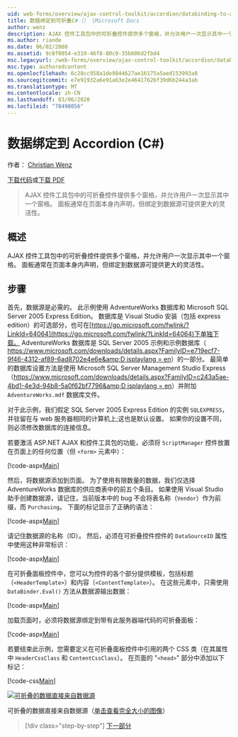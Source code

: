 ```yaml
---
uid: web-forms/overview/ajax-control-toolkit/accordion/databinding-to-an-accordion-cs
title: 数据绑定到可折叠C#（） |Microsoft Docs
author: wenz
description: AJAX 控件工具包中的可折叠控件提供多个窗格，并允许用户一次显示其中一个窗格。 面板通常是用 。
ms.author: riande
ms.date: 06/02/2008
ms.assetid: 9c8f0054-e319-46f8-80c0-35b606d2fbd4
msc.legacyurl: /web-forms/overview/ajax-control-toolkit/accordion/databinding-to-an-accordion-cs
msc.type: authoredcontent
ms.openlocfilehash: 6c28cc958a1de9844627ae16175a5aed153993a8
ms.sourcegitcommit: e7e91932a6e91a63e2e46417626f39d6b244a3ab
ms.translationtype: MT
ms.contentlocale: zh-CN
ms.lasthandoff: 03/06/2020
ms.locfileid: "78498056"
---
```

# <a name="databinding-to-an-accordion-c"></a>数据绑定到 Accordion (C#)

作者： [Christian Wenz](https://github.com/wenz)

[下载代码](https://download.microsoft.com/download/5/6/d/56d50cef-2011-4c8f-9891-7edc6dc57df9/Accordion1.cs.zip)或[下载 PDF](https://download.microsoft.com/download/6/7/1/6718d452-ff89-4d3f-a90e-c74ec2d636a3/accordion1CS.pdf)

> AJAX 控件工具包中的可折叠控件提供多个窗格，并允许用户一次显示其中一个窗格。 面板通常在页面本身内声明，但绑定到数据源可提供更大的灵活性。

## <a name="overview"></a>概述

AJAX 控件工具包中的可折叠控件提供多个窗格，并允许用户一次显示其中一个窗格。 面板通常在页面本身内声明，但绑定到数据源可提供更大的灵活性。

## <a name="steps"></a>步骤

首先，数据源是必需的。 此示例使用 AdventureWorks 数据库和 Microsoft SQL Server 2005 Express Edition。 数据库是 Visual Studio 安装（包括 express edition）的可选部分，也可在[https://go.microsoft.com/fwlink/?LinkId=64064](https://go.microsoft.com/fwlink/?LinkId=64064)下单独下载。 AdventureWorks 数据库是 SQL Server 2005 示例和示例数据库（ [https://www.microsoft.com/downloads/details.aspx?FamilyID=e719ecf7-9f46-4312-af89-6ad8702e4e6e&amp;D isplaylang = en](https://www.microsoft.com/downloads/details.aspx?FamilyID=e719ecf7-9f46-4312-af89-6ad8702e4e6e&amp;DisplayLang=en)）的一部分。 最简单的数据库设置方法是使用 Microsoft SQL Server Management Studio Express （[https://www.microsoft.com/downloads/details.aspx?FamilyID=c243a5ae-4bd1-4e3d-94b8-5a0f62bf7796&amp;D isplaylang = en](https://www.microsoft.com/downloads/details.aspx?FamilyID=c243a5ae-4bd1-4e3d-94b8-5a0f62bf7796&amp;DisplayLang=en)）并附加 `AdventureWorks.mdf` 数据库文件。

对于此示例，我们假定 SQL Server 2005 Express Edition 的实例 `SQLEXPRESS`，并驻留在与 web 服务器相同的计算机上;这也是默认设置。 如果你的设置不同，则必须修改数据库的连接信息。

若要激活 ASP.NET AJAX 和控件工具包的功能，必须将 `ScriptManager` 控件放置在页面上的任何位置（但 `<form>` 元素中）：

[!code-aspx[Main](databinding-to-an-accordion-cs/samples/sample1.aspx)]

然后，将数据源添加到页面。 为了使用有限数量的数据，我们仅选择 AdventureWorks 数据库的供应商表中的前五个条目。 如果使用 Visual Studio 助手创建数据源，请记住，当前版本中的 bug 不会将表名称（`Vendor`）作为前缀，而 `Purchasing`。 下面的标记显示了正确的语法：

[!code-aspx[Main](databinding-to-an-accordion-cs/samples/sample2.aspx)]

请记住数据源的名称（ID）。 然后，必须在可折叠控件控件的 `DataSourceID` 属性中使用这种非常标识：

[!code-aspx[Main](databinding-to-an-accordion-cs/samples/sample3.aspx)]

在可折叠面板控件中，您可以为控件的各个部分提供模板，包括标题（`<HeaderTemplate>`）和内容（`<ContentTemplate>`）。 在这些元素中，只需使用 `DataBinder.Eval()` 方法从数据源输出数据：

[!code-aspx[Main](databinding-to-an-accordion-cs/samples/sample4.aspx)]

加载页面时，必须将数据源绑定到带有此服务器端代码的可折叠面板：

[!code-aspx[Main](databinding-to-an-accordion-cs/samples/sample5.aspx)]

若要结束此示例，您需要定义在可折叠面板控件中引用的两个 CSS 类（在其属性中 `HeaderCssClass` 和 `ContentCssClass`）。 在页面的 "`<head>`" 部分中添加以下标记：

[!code-css[Main](databinding-to-an-accordion-cs/samples/sample6.css)]

[![可折叠的数据直接来自数据源](databinding-to-an-accordion-cs/_static/image2.png)](databinding-to-an-accordion-cs/_static/image1.png)

可折叠的数据直接来自数据源（[单击查看完全大小的图像](databinding-to-an-accordion-cs/_static/image3.png)）

> [!div class="step-by-step"]
> [下一部分](dynamically-adding-an-accordion-pane-cs.md)
